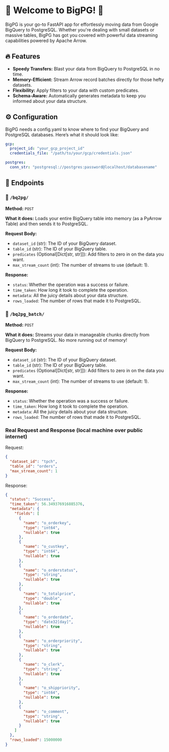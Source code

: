 # 🎉 Welcome to BigPG! 🚀

BigPG is your go-to FastAPI app for effortlessly moving data from Google BigQuery to PostgreSQL. Whether you're dealing with small datasets or massive tables, BigPG has got you covered with powerful data streaming capabilities powered by Apache Arrow.

## 🔥 Features

- **Speedy Transfers:** Blast your data from BigQuery to PostgreSQL in no time.
- **Memory-Efficient:** Stream Arrow record batches directly for those hefty datasets.
- **Flexibility:** Apply filters to your data with custom predicates.
- **Schema-Aware:** Automatically generates metadata to keep you informed about your data structure.

## ⚙️ Configuration

BigPG needs a config.yaml to know where to find your BigQuery and PostgreSQL databases. Here’s what it should look like:

```yaml
gcp:
  project_id: "your_gcp_project_id"
  credentials_file: "/path/to/your/gcp/credentials.json"

postgres:
  conn_str: "postgresql://postgres:password@localhost/databasename"
```

## 🎯 Endpoints

### 🔄 `/bq2pg/`

**Method:** `POST`

**What it does:** Loads your entire BigQuery table into memory (as a PyArrow Table) and then sends it to PostgreSQL.

**Request Body:**

- `dataset_id` (str): The ID of your BigQuery dataset.
- `table_id` (str): The ID of your BigQuery table.
- `predicates` (Optional[Dict[str, str]]): Add filters to zero in on the data you want.
- `max_stream_count` (int): The number of streams to use (default: 1).

**Response:**

- `status`: Whether the operation was a success or failure.
- `time_taken`: How long it took to complete the operation.
- `metadata`: All the juicy details about your data structure.
- `rows_loaded`: The number of rows that made it to PostgreSQL.

### 🚀 `/bq2pg_batch/`

**Method:** `POST`

**What it does:** Streams your data in manageable chunks directly from BigQuery to PostgreSQL. No more running out of memory!

**Request Body:**

- `dataset_id` (str): The ID of your BigQuery dataset.
- `table_id` (str): The ID of your BigQuery table.
- `predicates` (Optional[Dict[str, str]]): Add filters to zero in on the data you want.
- `max_stream_count` (int): The number of streams to use (default: 1).

**Response:**

- `status`: Whether the operation was a success or failure.
- `time_taken`: How long it took to complete the operation.
- `metadata`: All the juicy details about your data structure.
- `rows_loaded`: The number of rows that made it to PostgreSQL.

### Real Request and Response (local machine over public internet)

Request:

```json
{
  "dataset_id": "tpch",
  "table_id": "orders",
  "max_stream_count": 1
}
```

Response:

```json
{
  "status": "Success",
  "time_taken": 56.349376916885376,
  "metadata": {
    "fields": [
      {
        "name": "o_orderkey",
        "type": "int64",
        "nullable": true
      },
      {
        "name": "o_custkey",
        "type": "int64",
        "nullable": true
      },
      {
        "name": "o_orderstatus",
        "type": "string",
        "nullable": true
      },
      {
        "name": "o_totalprice",
        "type": "double",
        "nullable": true
      },
      {
        "name": "o_orderdate",
        "type": "date32[day]",
        "nullable": true
      },
      {
        "name": "o_orderpriority",
        "type": "string",
        "nullable": true
      },
      {
        "name": "o_clerk",
        "type": "string",
        "nullable": true
      },
      {
        "name": "o_shippriority",
        "type": "int64",
        "nullable": true
      },
      {
        "name": "o_comment",
        "type": "string",
        "nullable": true
      }
    ]
  },
  "rows_loaded": 15000000
}
```
